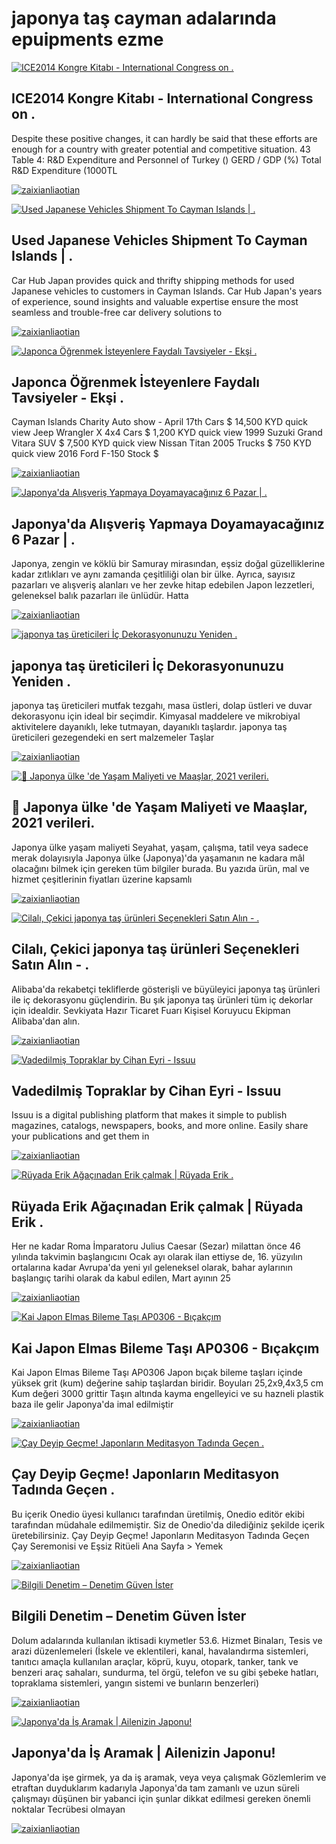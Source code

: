 # japonya taş cayman adalarında epuipments ezme
<a href="https://mnn.zoosnet.net/LR/Chatpre.aspx?id=MNN94995150&p=https://topgrinding.com/" target="_blank">![ICE2014 Kongre Kitabı - International Congress on .](https://github.com/technlg/images/blob/main/18.jpg)</a>
## ICE2014 Kongre Kitabı - International Congress on .
Despite these positive changes, it can hardly be said that these efforts are enough for a country with greater potential and competitive situation. 43 Table 4: R&D Expenditure and Personnel of Turkey () GERD / GDP (%) Total R&D Expenditure (1000TL
<a href="https://mnn.zoosnet.net/LR/Chatpre.aspx?id=MNN94995150&p=https://topgrinding.com/" target="_blank"><img src="https://github.com/technlg/images/raw/main/chat11.jpg" alt="zaixianliaotian"/></a><a href="//whatsapp.shibangsoft.com/WhatsApp.php" ><img src="https://github.com/technlg/images/raw/main/chat11.png" alt=""></a>
<a href="https://mnn.zoosnet.net/LR/Chatpre.aspx?id=MNN94995150&p=https://topgrinding.com/" target="_blank">![Used Japanese Vehicles Shipment To Cayman Islands | .](https://github.com/technlg/images/blob/main/21.jpg)</a>
## Used Japanese Vehicles Shipment To Cayman Islands | .
Car Hub Japan provides quick and thrifty shipping methods for used Japanese vehicles to customers in Cayman Islands. Car Hub Japan's years of experience, sound insights and valuable expertise ensure the most seamless and trouble-free car delivery solutions to 
<a href="https://mnn.zoosnet.net/LR/Chatpre.aspx?id=MNN94995150&p=https://topgrinding.com/" target="_blank"><img src="https://github.com/technlg/images/raw/main/chat11.jpg" alt="zaixianliaotian"/></a><a href="//whatsapp.shibangsoft.com/WhatsApp.php" ><img src="https://github.com/technlg/images/raw/main/chat11.png" alt=""></a>
<a href="https://mnn.zoosnet.net/LR/Chatpre.aspx?id=MNN94995150&p=https://topgrinding.com/" target="_blank">![Japonca Öğrenmek İsteyenlere Faydalı Tavsiyeler - Ekşi .](https://github.com/technlg/images/blob/main/7.jpg)</a>
## Japonca Öğrenmek İsteyenlere Faydalı Tavsiyeler - Ekşi .
Cayman Islands Charity Auto show - April 17th Cars $ 14,500 KYD quick view Jeep Wrangler X 4x4 Cars $ 1,200 KYD quick view 1999 Suzuki Grand Vitara SUV $ 7,500 KYD quick view Nissan Titan 2005 Trucks $ 750 KYD quick view 2016 Ford F-150 Stock $ 
<a href="https://mnn.zoosnet.net/LR/Chatpre.aspx?id=MNN94995150&p=https://topgrinding.com/" target="_blank"><img src="https://github.com/technlg/images/raw/main/chat11.jpg" alt="zaixianliaotian"/></a><a href="//whatsapp.shibangsoft.com/WhatsApp.php" ><img src="https://github.com/technlg/images/raw/main/chat11.png" alt=""></a>
<a href="https://mnn.zoosnet.net/LR/Chatpre.aspx?id=MNN94995150&p=https://topgrinding.com/" target="_blank">![Japonya'da Alışveriş Yapmaya Doyamayacağınız 6 Pazar | .](https://github.com/technlg/images/blob/main/58.jpg)</a>
## Japonya'da Alışveriş Yapmaya Doyamayacağınız 6 Pazar | .
Japonya, zengin ve köklü bir Samuray mirasından, eşsiz doğal güzelliklerine kadar zıtlıkları ve aynı zamanda çeşitliliği olan bir ülke. Ayrıca, sayısız pazarları ve alışveriş alanları ve her zevke hitap edebilen Japon lezzetleri, geleneksel balık pazarları ile ünlüdür. Hatta 
<a href="https://mnn.zoosnet.net/LR/Chatpre.aspx?id=MNN94995150&p=https://topgrinding.com/" target="_blank"><img src="https://github.com/technlg/images/raw/main/chat11.jpg" alt="zaixianliaotian"/></a><a href="//whatsapp.shibangsoft.com/WhatsApp.php" ><img src="https://github.com/technlg/images/raw/main/chat11.png" alt=""></a>
<a href="https://mnn.zoosnet.net/LR/Chatpre.aspx?id=MNN94995150&p=https://topgrinding.com/" target="_blank">![japonya taş üreticileri İç Dekorasyonunuzu Yeniden .](https://github.com/technlg/images/blob/main/16.jpg)</a>
## japonya taş üreticileri İç Dekorasyonunuzu Yeniden .
japonya taş üreticileri mutfak tezgahı, masa üstleri, dolap üstleri ve duvar dekorasyonu için ideal bir seçimdir. Kimyasal maddelere ve mikrobiyal aktivitelere dayanıklı, leke tutmayan, dayanıklı taşlardır. japonya taş üreticileri gezegendeki en sert malzemeler Taşlar 
<a href="https://mnn.zoosnet.net/LR/Chatpre.aspx?id=MNN94995150&p=https://topgrinding.com/" target="_blank"><img src="https://github.com/technlg/images/raw/main/chat11.jpg" alt="zaixianliaotian"/></a><a href="//whatsapp.shibangsoft.com/WhatsApp.php" ><img src="https://github.com/technlg/images/raw/main/chat11.png" alt=""></a>
<a href="https://mnn.zoosnet.net/LR/Chatpre.aspx?id=MNN94995150&p=https://topgrinding.com/" target="_blank">![🥇 Japonya ülke 'de Yaşam Maliyeti ve Maaşlar, 2021 verileri.](https://github.com/technlg/images/blob/main/53.jpg)</a>
## 🥇 Japonya ülke 'de Yaşam Maliyeti ve Maaşlar, 2021 verileri.
Japonya ülke yaşam maliyeti Seyahat, yaşam, çalışma, tatil veya sadece merak dolayısıyla Japonya ülke (Japonya)'da yaşamanın ne kadara mâl olacağını bilmek için gereken tüm bilgiler burada. Bu yazıda ürün, mal ve hizmet çeşitlerinin fiyatları üzerine kapsamlı
<a href="https://mnn.zoosnet.net/LR/Chatpre.aspx?id=MNN94995150&p=https://topgrinding.com/" target="_blank"><img src="https://github.com/technlg/images/raw/main/chat11.jpg" alt="zaixianliaotian"/></a><a href="//whatsapp.shibangsoft.com/WhatsApp.php" ><img src="https://github.com/technlg/images/raw/main/chat11.png" alt=""></a>
<a href="https://mnn.zoosnet.net/LR/Chatpre.aspx?id=MNN94995150&p=https://topgrinding.com/" target="_blank">![Cilalı, Çekici japonya taş ürünleri Seçenekleri Satın Alın - .](https://github.com/technlg/images/blob/main/24.jpg)</a>
## Cilalı, Çekici japonya taş ürünleri Seçenekleri Satın Alın - .
Alibaba'da rekabetçi tekliflerde gösterişli ve büyüleyici japonya taş ürünleri ile iç dekorasyonu güçlendirin. Bu şık japonya taş ürünleri tüm iç dekorlar için idealdir. Sevkiyata Hazır Ticaret Fuarı Kişisel Koruyucu Ekipman Alibaba'dan alın.
<a href="https://mnn.zoosnet.net/LR/Chatpre.aspx?id=MNN94995150&p=https://topgrinding.com/" target="_blank"><img src="https://github.com/technlg/images/raw/main/chat11.jpg" alt="zaixianliaotian"/></a><a href="//whatsapp.shibangsoft.com/WhatsApp.php" ><img src="https://github.com/technlg/images/raw/main/chat11.png" alt=""></a>
<a href="https://mnn.zoosnet.net/LR/Chatpre.aspx?id=MNN94995150&p=https://topgrinding.com/" target="_blank">![Vadedilmiş Topraklar by Cihan Eyri - Issuu](https://github.com/technlg/images/blob/main/23.jpg)</a>
## Vadedilmiş Topraklar by Cihan Eyri - Issuu
Issuu is a digital publishing platform that makes it simple to publish magazines, catalogs, newspapers, books, and more online. Easily share your publications and get them in 
<a href="https://mnn.zoosnet.net/LR/Chatpre.aspx?id=MNN94995150&p=https://topgrinding.com/" target="_blank"><img src="https://github.com/technlg/images/raw/main/chat11.jpg" alt="zaixianliaotian"/></a><a href="//whatsapp.shibangsoft.com/WhatsApp.php" ><img src="https://github.com/technlg/images/raw/main/chat11.png" alt=""></a>
<a href="https://mnn.zoosnet.net/LR/Chatpre.aspx?id=MNN94995150&p=https://topgrinding.com/" target="_blank">![Rüyada Erik Ağaçınadan Erik çalmak | Rüyada Erik .](https://github.com/technlg/images/blob/main/14.jpg)</a>
## Rüyada Erik Ağaçınadan Erik çalmak | Rüyada Erik .
Her ne kadar Roma İmparatoru Julius Caesar (Sezar) milattan önce 46 yılında takvimin başlangıcını Ocak ayı olarak ilan ettiyse de, 16. yüzyılın ortalarına kadar Avrupa'da yeni yıl geleneksel olarak, bahar aylarının başlangıç tarihi olarak da kabul edilen, Mart ayının 25
<a href="https://mnn.zoosnet.net/LR/Chatpre.aspx?id=MNN94995150&p=https://topgrinding.com/" target="_blank"><img src="https://github.com/technlg/images/raw/main/chat11.jpg" alt="zaixianliaotian"/></a><a href="//whatsapp.shibangsoft.com/WhatsApp.php" ><img src="https://github.com/technlg/images/raw/main/chat11.png" alt=""></a>
<a href="https://mnn.zoosnet.net/LR/Chatpre.aspx?id=MNN94995150&p=https://topgrinding.com/" target="_blank">![Kai Japon Elmas Bileme Taşı AP0306 - Bıçakçım](https://github.com/technlg/images/blob/main/15.jpg)</a>
## Kai Japon Elmas Bileme Taşı AP0306 - Bıçakçım
Kai Japon Elmas Bileme Taşı AP0306 Japon bıçak bileme taşları içinde yüksek grit (kum) değerine sahip taşlardan biridir. Boyuları 25,2x9,4x3,5 cm Kum değeri 3000 grittir Taşın altında kayma engelleyici ve su hazneli plastik baza ile gelir Japonya'da imal edilmiştir
<a href="https://mnn.zoosnet.net/LR/Chatpre.aspx?id=MNN94995150&p=https://topgrinding.com/" target="_blank"><img src="https://github.com/technlg/images/raw/main/chat11.jpg" alt="zaixianliaotian"/></a><a href="//whatsapp.shibangsoft.com/WhatsApp.php" ><img src="https://github.com/technlg/images/raw/main/chat11.png" alt=""></a>
<a href="https://mnn.zoosnet.net/LR/Chatpre.aspx?id=MNN94995150&p=https://topgrinding.com/" target="_blank">![Çay Deyip Geçme! Japonların Meditasyon Tadında Geçen .](https://github.com/technlg/images/blob/main/32.jpg)</a>
## Çay Deyip Geçme! Japonların Meditasyon Tadında Geçen .
Bu içerik Onedio üyesi kullanıcı tarafından üretilmiş, Onedio editör ekibi tarafından müdahale edilmemiştir. Siz de Onedio'da dilediğiniz şekilde içerik üretebilirsiniz. Çay Deyip Geçme! Japonların Meditasyon Tadında Geçen Çay Seremonisi ve Eşsiz Ritüeli Ana Sayfa > Yemek
<a href="https://mnn.zoosnet.net/LR/Chatpre.aspx?id=MNN94995150&p=https://topgrinding.com/" target="_blank"><img src="https://github.com/technlg/images/raw/main/chat11.jpg" alt="zaixianliaotian"/></a><a href="//whatsapp.shibangsoft.com/WhatsApp.php" ><img src="https://github.com/technlg/images/raw/main/chat11.png" alt=""></a>
<a href="https://mnn.zoosnet.net/LR/Chatpre.aspx?id=MNN94995150&p=https://topgrinding.com/" target="_blank">![Bilgili Denetim – Denetim Güven İster](https://github.com/technlg/images/blob/main/24.jpg)</a>
## Bilgili Denetim – Denetim Güven İster
Dolum adalarında kullanılan iktisadi kıymetler 53.6. Hizmet Binaları, Tesis ve arazi düzenlemeleri (İskele ve eklentileri, kanal, havalandırma sistemleri, tanıtıcı amaçla kullanılan araçlar, köprü, kuyu, otopark, tanker, tank ve benzeri araç sahaları, sundurma, tel örgü, telefon ve su gibi şebeke hatları, topraklama sistemleri, yangın sistemi ve bunların benzerleri)
<a href="https://mnn.zoosnet.net/LR/Chatpre.aspx?id=MNN94995150&p=https://topgrinding.com/" target="_blank"><img src="https://github.com/technlg/images/raw/main/chat11.jpg" alt="zaixianliaotian"/></a><a href="//whatsapp.shibangsoft.com/WhatsApp.php" ><img src="https://github.com/technlg/images/raw/main/chat11.png" alt=""></a>
<a href="https://mnn.zoosnet.net/LR/Chatpre.aspx?id=MNN94995150&p=https://topgrinding.com/" target="_blank">![Japonya'da İş Aramak | Ailenizin Japonu!](https://github.com/technlg/images/blob/main/24.jpg)</a>
## Japonya'da İş Aramak | Ailenizin Japonu!
Japonya'da işe girmek, ya da iş aramak, veya veya çalışmak Gözlemlerim ve etraftan duyduklarım kadarıyla Japonya'da tam zamanlı ve uzun süreli çalışmayı düşünen bir yabanci için şunlar dikkat edilmesi gereken önemli noktalar Tecrübesi olmayan 
<a href="https://mnn.zoosnet.net/LR/Chatpre.aspx?id=MNN94995150&p=https://topgrinding.com/" target="_blank"><img src="https://github.com/technlg/images/raw/main/chat11.jpg" alt="zaixianliaotian"/></a><a href="//whatsapp.shibangsoft.com/WhatsApp.php" ><img src="https://github.com/technlg/images/raw/main/chat11.png" alt=""></a>
